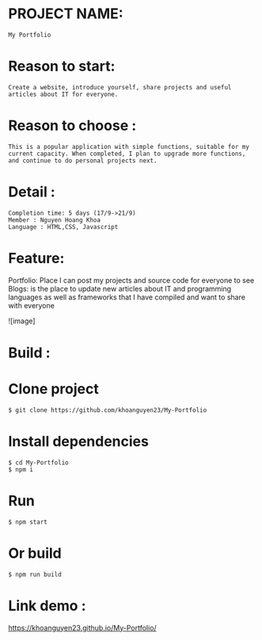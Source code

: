 
# PROJECT NAME: 
    My Portfolio

# Reason to  start: 
    Create a website, introduce yourself, share projects and useful articles about IT for everyone.
# Reason to  choose : 
    This is a popular application with simple functions, suitable for my current capacity. When completed, I plan to upgrade more functions, and continue to do personal projects next.
# Detail :
    Completion time: 5 days (17/9->21/9)
    Member : Nguyen Hoang Khoa 
    Language : HTML,CSS, Javascript
    

# Feature: 
   Portfolio: Place I can post my projects and source code for everyone to see
   Blogs: is the place to update new articles about IT and programming languages as well as frameworks that I have compiled and want to share with everyone
   
 

![image]



# Build :
# Clone project 
    $ git clone https://github.com/khoanguyen23/My-Portfolio
# Install dependencies
    $ cd My-Portfolio
    $ npm i
# Run
    $ npm start
# Or build
    $ npm run build 

# Link demo :
https://khoanguyen23.github.io/My-Portfolio/

